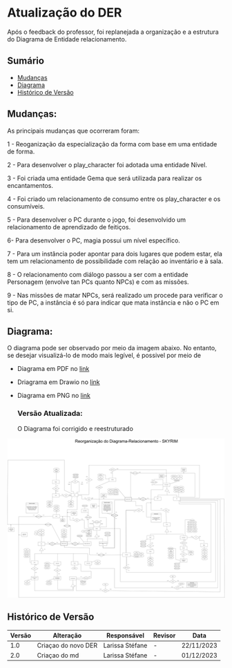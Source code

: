 # Atualização do DER

Após o feedback do professor, foi replanejada a organização e a estrutura do Diagrama de Entidade relacionamento.

## Sumário
* [Mudanças](#Mudanças)
 * [Diagrama](#Diagrama)
 * [Histórico de Versão](#Histórico-de-Versão)
 
  ## Mudanças:
  As principais mudanças que ocorreram foram:
  
  1 - Reoganização da especialização da forma com base em uma entidade de forma.
    
  2 - Para desenvolver o play_character foi adotada uma entidade Nível.
    
  3 - Foi criada uma entidade Gema que será utilizada para realizar os encantamentos.
    
  4 - Foi criado um relacionamento de consumo entre os play_character e os consumíveis.
    
  5 - Para desenvolver o PC durante o jogo, foi desenvolvido um relacionamento de aprendizado de feitiços.
    
  6- Para desenvolver o PC, magia possui um nível específico.
    
  7 - Para um instância poder apontar para dois lugares que podem estar, ela tem um relacionamento de possibilidade com relação ao inventário e à sala.
    
  8 - O relacionamento com diálogo passou a ser com a entidade Personagem (envolve tan PCs quanto NPCs) e com as missões.
    
  9 - Nas missões de matar NPCs, será realizado um procede para verificar o tipo de PC, a instância é só para indicar que mata instância e não o PC em si.

## Diagrama:

  O diagrama pode ser observado por meio da imagem abaixo. No entanto, se desejar visualizá-lo de modo mais legível, é possivel por meio de 

- Diagrama em PDF no [link](ReorganizaçãoDER_Edicao2.0.pdf)
- Driagrama em Drawio no [link](ganizaçãoDER_Edicao2.0.drawio)
- Diagrama em PNG no [link](ReorganizaçãoDER_Edicao2.0.png)

  ### Versão Atualizada:

    O Diagrama foi corrigido e reestruturado
<div align="center">
  <img src="ReorganizaçãoDER_Edicao2.0.png">
</div>

  ## Histórico de Versão
| Versão | Alteração | Responsável | Revisor | Data |
| - | - | - | - | - |
| 1.0 | Criaçao do novo DER| Larissa Stéfane | - | 22/11/2023
| 2.0 | Criaçao do md| Larissa Stéfane | - | 01/12/2023
  
    
